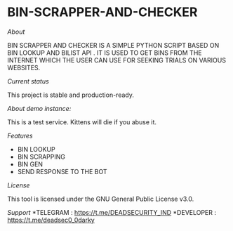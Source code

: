 # BIN-SCRAPPER-AND-CHECKER
*About*

BIN SCRAPPER AND CHECKER IS A SIMPLE PYTHON SCRIPT BASED ON BIN LOOKUP AND BILIST API . 
IT IS USED TO GET BINS FROM THE INTERNET WHICH THE USER CAN USE FOR SEEKING TRIALS ON VARIOUS WEBSITES.


*Current status*

This project is stable and production-ready.

*About demo instance:* 

This is a test service. Kittens will die if you abuse it.

*Features*

* BIN LOOKUP
* BIN SCRAPPING
* BIN GEN
* SEND RESPONSE TO THE BOT


*License*

This tool is licensed under the GNU General Public License v3.0.

*Support*
*TELEGRAM : https://t.me/DEADSECURITY_IND
*DEVELOPER : https://t.me/deadsec0_0darky
